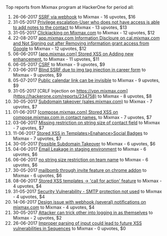 Top reports from Mixmax program at HackerOne for period all:

1. 26-06-2017 [SSRF via webhook](https://hackerone.com/reports/243277) to Mixmax - 16 upvotes, $16
2. 31-05-2017 [Privilege escalation-User who does not have access is able to add notes to the contact](https://hackerone.com/reports/235059) to Mixmax - 13 upvotes, $13
3. 31-05-2017 [Clickjacking on Mixmax.com](https://hackerone.com/reports/234713) to Mixmax - 12 upvotes, $12
4. 22-08-2017 [app.mixmax.com Information Discloure on cal.mixmax.com and Not Signing out after Removing information grant access from Google](https://hackerone.com/reports/262262) to Mixmax - 12 upvotes, $12
5. 06-06-2017 [[app.mixmax.com] Stored XSS on Adding new enhancement.](https://hackerone.com/reports/237100) to Mixmax - 11 upvotes, $11
6. 06-05-2017 [CSRF](https://hackerone.com/reports/226612) to Mixmax - 9 upvotes, $9
7. 03-06-2017 [Blind SSRF due to img tag injection in career form](https://hackerone.com/reports/236301) to Mixmax - 9 upvotes, $9
8. 05-07-2017 [Public calendar link can be invisible](https://hackerone.com/reports/246055) to Mixmax - 9 upvotes, $9
9. 31-05-2017 [CRLF Injection on https://vpn.mixmax.com](https://hackerone.com/reports/234758) to Mixmax - 8 upvotes, $8
10. 30-05-2017 [Subdomain takeover (sales.mixmax.com)](https://hackerone.com/reports/233408) to Mixmax - 7 upvotes, $7
11. 01-06-2017 [[compose.mixmax.com] Stored XSS on compose.mixmax.com in contact names.](https://hackerone.com/reports/235292) to Mixmax - 7 upvotes, $7
12. 03-06-2017 [Missing restriction on string size of contact field](https://hackerone.com/reports/236188) to Mixmax - 7 upvotes, $7
13. 11-06-2017 [Stored XSS in Templates\>Enahance\>Social Badges](https://hackerone.com/reports/238906) to Mixmax - 7 upvotes, $7
14. 30-05-2017 [Possible Subdomain Takeover](https://hackerone.com/reports/233402) to Mixmax - 6 upvotes, $6
15. 04-06-2017 [Email Leakage in staging environment](https://hackerone.com/reports/236390) to Mixmax - 6 upvotes, $6
16. 06-06-2017 [no string size restriction on team name](https://hackerone.com/reports/237125) to Mixmax - 6 upvotes, $6
17. 30-05-2017 [mailbomb through invite feature on chrome addon](https://hackerone.com/reports/233376) to Mixmax - 6 upvotes, $6
18. 08-06-2017 [Stored XSS templates -\> 'call for action' feature](https://hackerone.com/reports/237927) to Mixmax - 4 upvotes, $4
19. 31-05-2017 [Security Vulnerability - SMTP protection not used](https://hackerone.com/reports/234701) to Mixmax - 4 upvotes, $4
20. 14-06-2017 [Design issue with webhook (several) notifications on mixmax.com](https://hackerone.com/reports/239818) to Mixmax - 4 upvotes, $4
21. 30-05-2017 [Attacker can trick other into logging in as themselves](https://hackerone.com/reports/233379) to Mixmax - 2 upvotes, $2
22. 26-06-2017 [Improper parsing of input could lead to future XSS vulnerabilities in Sequences](https://hackerone.com/reports/243138) to Mixmax - 0 upvotes, $0
